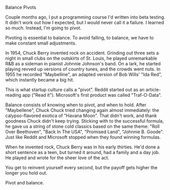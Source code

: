 Balance Pivots

Couple months ago, I put a programming course I'd written into beta testing. It didn't work out how I expected, but I would never call it a failure. I learned so much. Instead, I'm going to pivot.

Pivoting is essential to balance. To avoid falling, to balance, we have to make constant small adjustments.

In 1954, Chuck Berry invented rock on accident. Grinding out three sets a night in small clubs on the outskirts of St. Louis, he played unremarkable R&B as a sideman in pianist Johnnie Johnson's band. On a lark, he started playing revved up versions of country tunes, and the crowds went nuts. In 1955 he recorded "Maybelline", an adapted version of Bob Wills' "Ida Red", which instantly became a big hit.

This is what startup culture calls a "pivot". Reddit started out as an article-reading app ("Read it"). Microsoft's first product was called "Traf-O-Data".

Balance consists of knowing when to pivot, and when to hold. After "Maybellene", Chuck Chuck tried changing again almost immediately: the calypso-flavored exotica of "Havana Moon". That didn't work, and thank goodness Chuck didn't keep trying. Sticking with to the successful formula, he gave us a string of stone cold classics based on the same theme: "Roll Over Beethoven", "Back In The USA", "Promised Land", "Johnnie B. Goode". Just like Reddit and Microsoft stopped when they found winning formulas.

When he invented rock, Chuck Berry was in his early thirties. He'd done a short sentence as a teen, but turned it around, had a family and a day job. He played and wrote for the sheer love of the act.

You get to reinvent yourself every second, but the payoff gets higher the longer you hold out.

Pivot and balance.
